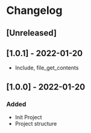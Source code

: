 # Changelog
## [Unreleased]

## [1.0.1] - 2022-01-20
- Include, file_get_contents

## [1.0.0] - 2022-01-20
### Added
- Init Project
- Project structure